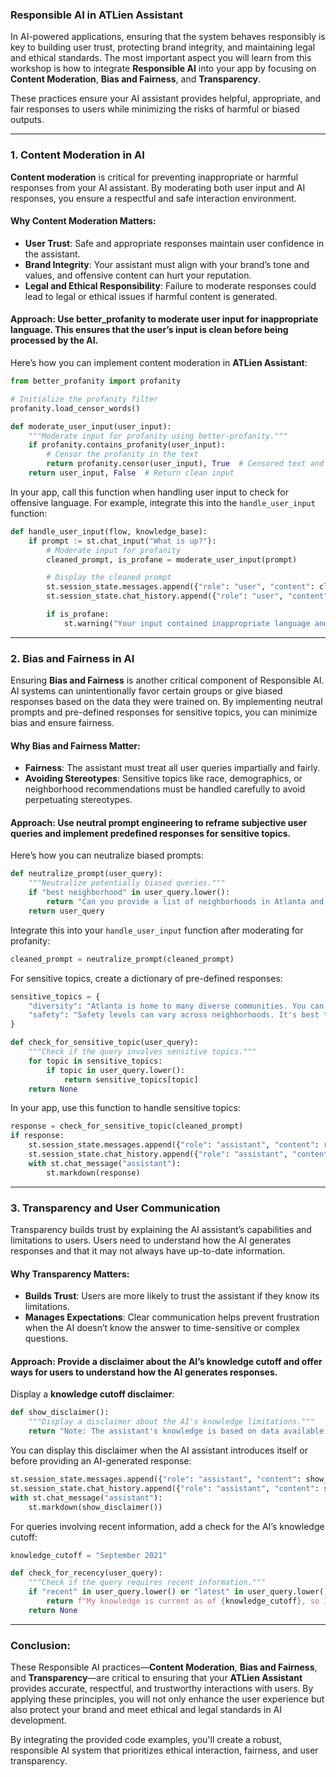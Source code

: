 ### **Responsible AI in ATLien Assistant**

In AI-powered applications, ensuring that the system behaves responsibly is key to building user trust, protecting brand integrity, and maintaining legal and ethical standards. The most important aspect you will learn from this workshop is how to integrate **Responsible AI** into your app by focusing on **Content Moderation**, **Bias and Fairness**, and **Transparency**.

These practices ensure your AI assistant provides helpful, appropriate, and fair responses to users while minimizing the risks of harmful or biased outputs.

---

### **1. Content Moderation in AI**

**Content moderation** is critical for preventing inappropriate or harmful responses from your AI assistant. By moderating both user input and AI responses, you ensure a respectful and safe interaction environment.

#### **Why Content Moderation Matters**:
- **User Trust**: Safe and appropriate responses maintain user confidence in the assistant.
- **Brand Integrity**: Your assistant must align with your brand’s tone and values, and offensive content can hurt your reputation.
- **Legal and Ethical Responsibility**: Failure to moderate responses could lead to legal or ethical issues if harmful content is generated.

#### **Approach**: Use **better_profanity** to moderate user input for inappropriate language. This ensures that the user’s input is clean before being processed by the AI.

Here’s how you can implement content moderation in **ATLien Assistant**:

```python
from better_profanity import profanity

# Initialize the profanity filter
profanity.load_censor_words()

def moderate_user_input(user_input):
    """Moderate input for profanity using better-profanity."""
    if profanity.contains_profanity(user_input):
        # Censor the profanity in the text
        return profanity.censor(user_input), True  # Censored text and flag as profane
    return user_input, False  # Return clean input
```

In your app, call this function when handling user input to check for offensive language. For example, integrate this into the `handle_user_input` function:

```python
def handle_user_input(flow, knowledge_base):
    if prompt := st.chat_input("What is up?"):
        # Moderate input for profanity
        cleaned_prompt, is_profane = moderate_user_input(prompt)

        # Display the cleaned prompt
        st.session_state.messages.append({"role": "user", "content": cleaned_prompt})
        st.session_state.chat_history.append({"role": "user", "content": cleaned_prompt})

        if is_profane:
            st.warning("Your input contained inappropriate language and has been censored.")
```

---

### **2. Bias and Fairness in AI**

Ensuring **Bias and Fairness** is another critical component of Responsible AI. AI systems can unintentionally favor certain groups or give biased responses based on the data they were trained on. By implementing neutral prompts and pre-defined responses for sensitive topics, you can minimize bias and ensure fairness.

#### **Why Bias and Fairness Matter**:
- **Fairness**: The assistant must treat all user queries impartially and fairly.
- **Avoiding Stereotypes**: Sensitive topics like race, demographics, or neighborhood recommendations must be handled carefully to avoid perpetuating stereotypes.

#### **Approach**: Use **neutral prompt engineering** to reframe subjective user queries and implement **predefined responses** for sensitive topics.

Here’s how you can neutralize biased prompts:

```python
def neutralize_prompt(user_query):
    """Neutralize potentially biased queries."""
    if "best neighborhood" in user_query.lower():
        return "Can you provide a list of neighborhoods in Atlanta and what they are known for?"
    return user_query
```

Integrate this into your `handle_user_input` function after moderating for profanity:

```python
cleaned_prompt = neutralize_prompt(cleaned_prompt)
```

For sensitive topics, create a dictionary of pre-defined responses:

```python
sensitive_topics = {
    "diversity": "Atlanta is home to many diverse communities. You can explore various neighborhoods and their cultural highlights.",
    "safety": "Safety levels can vary across neighborhoods. It's best to consult official crime reports or community forums for detailed information."
}

def check_for_sensitive_topic(user_query):
    """Check if the query involves sensitive topics."""
    for topic in sensitive_topics:
        if topic in user_query.lower():
            return sensitive_topics[topic]
    return None
```

In your app, use this function to handle sensitive topics:

```python
response = check_for_sensitive_topic(cleaned_prompt)
if response:
    st.session_state.messages.append({"role": "assistant", "content": response})
    st.session_state.chat_history.append({"role": "assistant", "content": response})
    with st.chat_message("assistant"):
        st.markdown(response)
```

---

### **3. Transparency and User Communication**

Transparency builds trust by explaining the AI assistant’s capabilities and limitations to users. Users need to understand how the AI generates responses and that it may not always have up-to-date information.

#### **Why Transparency Matters**:
- **Builds Trust**: Users are more likely to trust the assistant if they know its limitations.
- **Manages Expectations**: Clear communication helps prevent frustration when the AI doesn’t know the answer to time-sensitive or complex questions.

#### **Approach**: Provide a disclaimer about the AI’s knowledge cutoff and offer ways for users to understand how the AI generates responses.

Display a **knowledge cutoff disclaimer**:

```python
def show_disclaimer():
    """Display a disclaimer about the AI's knowledge limitations."""
    return "Note: The assistant's knowledge is based on data available up until a certain date and may not reflect recent changes."
```

You can display this disclaimer when the AI assistant introduces itself or before providing an AI-generated response:

```python
st.session_state.messages.append({"role": "assistant", "content": show_disclaimer()})
st.session_state.chat_history.append({"role": "assistant", "content": show_disclaimer()})
with st.chat_message("assistant"):
    st.markdown(show_disclaimer())
```

For queries involving recent information, add a check for the AI’s knowledge cutoff:

```python
knowledge_cutoff = "September 2021"

def check_for_recency(user_query):
    """Check if the query requires recent information."""
    if "recent" in user_query.lower() or "latest" in user_query.lower():
        return f"My knowledge is current as of {knowledge_cutoff}, so I may not be aware of newer developments."
    return None
```

---

### **Conclusion:**

These Responsible AI practices—**Content Moderation**, **Bias and Fairness**, and **Transparency**—are critical to ensuring that your **ATLien Assistant** provides accurate, respectful, and trustworthy interactions with users. By applying these principles, you will not only enhance the user experience but also protect your brand and meet ethical and legal standards in AI development.

By integrating the provided code examples, you'll create a robust, responsible AI system that prioritizes ethical interaction, fairness, and user transparency.
